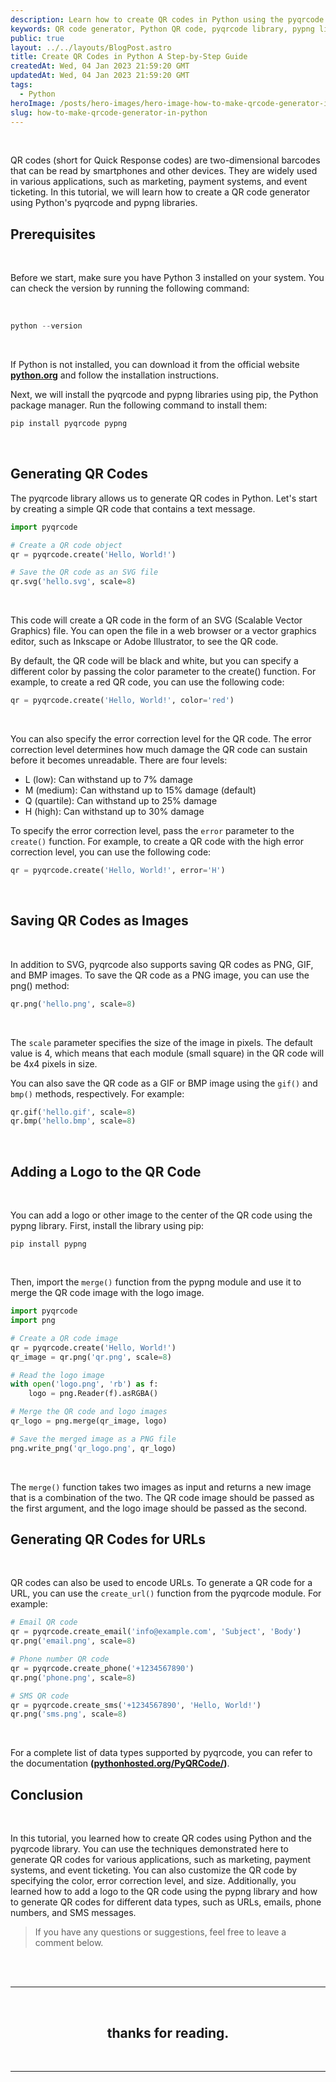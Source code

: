```yaml
---
description: Learn how to create QR codes in Python using the pyqrcode and pypng libraries. This tutorial shows you how to generate QR codes for text, URLs, emails, phone numbers, and SMS messages, and how to customize the QR code with different colors and error correction levels.
keywords: QR code generator, Python QR code, pyqrcode library, pypng library, create QR codes, generate QR codes, customize QR codes, add logo to QR code, merge images with QR code, data types in QR codes, Python tutorial, QR code tutorial, tutorial, solutions blog
public: true
layout: ../../layouts/BlogPost.astro
title: Create QR Codes in Python A Step-by-Step Guide
createdAt: Wed, 04 Jan 2023 21:59:20 GMT
updatedAt: Wed, 04 Jan 2023 21:59:20 GMT
tags:
  - Python
heroImage: /posts/hero-images/hero-image-how-to-make-qrcode-generator-in-python.jpg
slug: how-to-make-qrcode-generator-in-python
---
```


</br>

QR codes (short for Quick Response codes) are two-dimensional barcodes that can be read by smartphones and other devices. They are widely used in various applications, such as marketing, payment systems, and event ticketing.
In this tutorial, we will learn how to create a QR code generator using Python's pyqrcode and pypng libraries.

## Prerequisites

</br>

Before we start, make sure you have Python 3 installed on your system. You can check the version by running the following command:

</br>

```python
python --version
```

</br>

If Python is not installed, you can download it from the official website **<a href="https://www.python.org/" class="underline underline-offset-2 hover:text-orange-500 decoration-orange-500" target="_blank">python.org</a>** and follow the installation instructions.

Next, we will install the pyqrcode and pypng libraries using pip, the Python package manager. Run the following command to install them:

```python
pip install pyqrcode pypng
```

</br>

## Generating QR Codes

The pyqrcode library allows us to generate QR codes in Python. Let's start by creating a simple QR code that contains a text message.

```python
import pyqrcode

# Create a QR code object
qr = pyqrcode.create('Hello, World!')

# Save the QR code as an SVG file
qr.svg('hello.svg', scale=8)

```

</br>

This code will create a QR code in the form of an SVG (Scalable Vector Graphics) file. You can open the file in a web browser or a vector graphics editor, such as Inkscape or Adobe Illustrator, to see the QR code.

By default, the QR code will be black and white, but you can specify a different color by passing the color parameter to the create() function. For example, to create a red QR code, you can use the following code:

```python
qr = pyqrcode.create('Hello, World!', color='red')
```

</br>

You can also specify the error correction level for the QR code. The error correction level determines how much damage the QR code can sustain before it becomes unreadable. There are four levels:

- L (low): Can withstand up to 7% damage
- M (medium): Can withstand up to 15% damage (default)
- Q (quartile): Can withstand up to 25% damage
- H (high): Can withstand up to 30% damage

To specify the error correction level, pass the `error` parameter to the `create()` function. For example, to create a QR code with the high error correction level, you can use the following code:

```python
qr = pyqrcode.create('Hello, World!', error='H')
```

</br>

## Saving QR Codes as Images

</br>

In addition to SVG, pyqrcode also supports saving QR codes as PNG, GIF, and BMP images. To save the QR code as a PNG image, you can use the png() method:

```python
qr.png('hello.png', scale=8)
```

</br>

The `scale` parameter specifies the size of the image in pixels. The default value is 4, which means that each module (small square) in the QR code will be 4x4 pixels in size.

You can also save the QR code as a GIF or BMP image using the `gif()` and `bmp()` methods, respectively. For example:

```python
qr.gif('hello.gif', scale=8)
qr.bmp('hello.bmp', scale=8)
```

</br>

## Adding a Logo to the QR Code

</br>

You can add a logo or other image to the center of the QR code using the pypng library. First, install the library using pip:

```pip
pip install pypng
```

</br>

Then, import the `merge()` function from the pypng module and use it to merge the QR code image with the logo image.

```python
import pyqrcode
import png

# Create a QR code image
qr = pyqrcode.create('Hello, World!')
qr_image = qr.png('qr.png', scale=8)

# Read the logo image
with open('logo.png', 'rb') as f:
    logo = png.Reader(f).asRGBA()

# Merge the QR code and logo images
qr_logo = png.merge(qr_image, logo)

# Save the merged image as a PNG file
png.write_png('qr_logo.png', qr_logo)
```

</br>

The `merge()` function takes two images as input and returns a new image that is a combination of the two. The QR code image should be passed as the first argument, and the logo image should be passed as the second.

## Generating QR Codes for URLs

</br>

QR codes can also be used to encode URLs. To generate a QR code for a URL, you can use the `create_url()` function from the pyqrcode module. For example:

```python
# Email QR code
qr = pyqrcode.create_email('info@example.com', 'Subject', 'Body')
qr.png('email.png', scale=8)

# Phone number QR code
qr = pyqrcode.create_phone('+1234567890')
qr.png('phone.png', scale=8)

# SMS QR code
qr = pyqrcode.create_sms('+1234567890', 'Hello, World!')
qr.png('sms.png', scale=8)
```

</br>

For a complete list of data types supported by pyqrcode, you can refer to the documentation **(<a href="https://pythonhosted.org/PyQRCode/" class="underline underline-offset-2 hover:text-orange-500 decoration-orange-500" target="_blank">pythonhosted.org/PyQRCode/</a>)**.

## Conclusion

</br>

In this tutorial, you learned how to create QR codes using Python and the pyqrcode library. You can use the techniques demonstrated here to generate QR codes for various applications, such as marketing, payment systems, and event ticketing. You can also customize the QR code by specifying the color, error correction level, and size. Additionally, you learned how to add a logo to the QR code using the pypng library and how to generate QR codes for different data types, such as URLs, emails, phone numbers, and SMS messages.

> If you have any questions or suggestions, feel free to leave a comment below.

</br>

<!-- conclusion -->
</br>

---

</br>

## <center> thanks for reading. </center>

</br>

---

